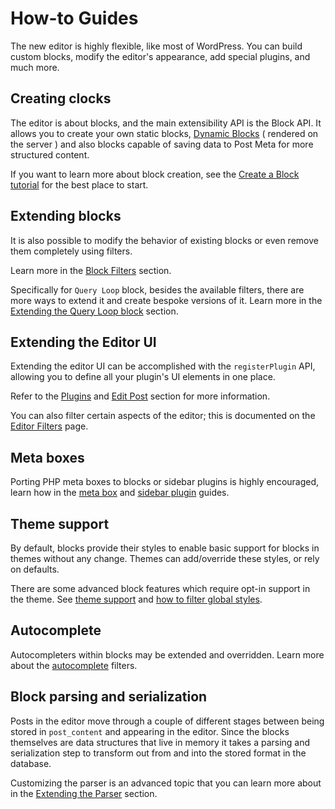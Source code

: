 # How-to Guides

The new editor is highly flexible, like most of WordPress. You can build custom blocks, modify the editor's appearance, add special plugins, and much more.

## Creating clocks

The editor is about blocks, and the main extensibility API is the Block API. It allows you to create your own static blocks, [Dynamic Blocks](/docs/how-to-guides/block-tutorial/creating-dynamic-blocks.md) ( rendered on the server ) and also blocks capable of saving data to Post Meta for more structured content.

If you want to learn more about block creation, see the [Create a Block tutorial](/docs/getting-started/create-block/README.md) for the best place to start.

## Extending blocks

It is also possible to modify the behavior of existing blocks or even remove them completely using filters.

Learn more in the [Block Filters](/docs/reference-guides/filters/block-filters.md) section.

Specifically for `Query Loop` block, besides the available filters, there are more ways to extend it and create bespoke versions of it. Learn more in the [Extending the Query Loop block](/docs/how-to-guides/block-tutorial/extending-the-query-loop-block.md) section.

## Extending the Editor UI

Extending the editor UI can be accomplished with the `registerPlugin` API, allowing you to define all your plugin's UI elements in one place.

Refer to the [Plugins](/packages/plugins/README.md) and [Edit Post](/packages/edit-post/README.md) section for more information.

You can also filter certain aspects of the editor; this is documented on the [Editor Filters](/docs/reference-guides/filters/editor-filters.md) page.

## Meta boxes

Porting PHP meta boxes to blocks or sidebar plugins is highly encouraged, learn how in the [meta box](/docs/how-to-guides/metabox.md) and [sidebar plugin](/docs/how-to-guides/plugin-sidebar-0.md) guides.

## Theme support

By default, blocks provide their styles to enable basic support for blocks in themes without any change. Themes can add/override these styles, or rely on defaults.

There are some advanced block features which require opt-in support in the theme. See [theme support](/docs/how-to-guides/themes/theme-support.md) and [how to filter global styles](/docs/reference-guides/filters/global-styles-filters.md).

## Autocomplete

Autocompleters within blocks may be extended and overridden. Learn more about the [autocomplete](/docs/reference-guides/filters/autocomplete-filters.md) filters.

## Block parsing and serialization

Posts in the editor move through a couple of different stages between being stored in `post_content` and appearing in the editor. Since the blocks themselves are data structures that live in memory it takes a parsing and serialization step to transform out from and into the stored format in the database.

Customizing the parser is an advanced topic that you can learn more about in the [Extending the Parser](/docs/reference-guides/filters/parser-filters.md) section.
